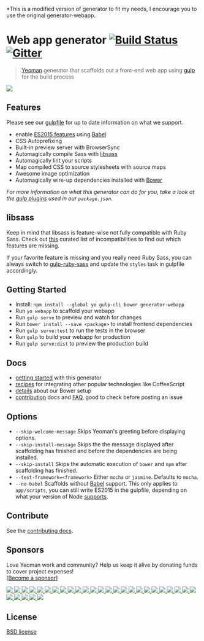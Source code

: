 *This is a modified version of generator to fit my needs, I encourage you to use the original generator-webapp.

# Web app generator [![Build Status](https://secure.travis-ci.org/yeoman/generator-webapp.svg?branch=master)](http://travis-ci.org/yeoman/generator-webapp) [![Gitter](https://img.shields.io/badge/Gitter-Join_the_Yeoman_chat_%E2%86%92-00d06f.svg)](https://gitter.im/yeoman/yeoman)

> [Yeoman](http://yeoman.io) generator that scaffolds out a front-end web app using [gulp](http://gulpjs.com/) for the build process

![](screenshot.png)


## Features

Please see our [gulpfile](app/templates/gulpfile.js) for up to date information on what we support.

* enable [ES2015 features](https://babeljs.io/docs/learn-es2015/) using [Babel](https://babeljs.io)
* CSS Autoprefixing
* Built-in preview server with BrowserSync
* Automagically compile Sass with [libsass](http://libsass.org)
* Automagically lint your scripts
* Map compiled CSS to source stylesheets with source maps
* Awesome image optimization
* Automagically wire-up dependencies installed with [Bower](http://bower.io)

*For more information on what this generator can do for you, take a look at the [gulp plugins](app/templates/_package.json) used in our `package.json`.*


## libsass

Keep in mind that libsass is feature-wise not fully compatible with Ruby Sass. Check out [this](http://sass-compatibility.github.io) curated list of incompatibilities to find out which features are missing.

If your favorite feature is missing and you really need Ruby Sass, you can always switch to [gulp-ruby-sass](https://github.com/sindresorhus/gulp-ruby-sass) and update the `styles` task in gulpfile accordingly.


## Getting Started

- Install: `npm install --global yo gulp-cli bower generator-webapp`
- Run `yo webapp` to scaffold your webapp
- Run `gulp serve` to preview and watch for changes
- Run `bower install --save <package>` to install frontend dependencies
- Run `gulp serve:test` to run the tests in the browser
- Run `gulp` to build your webapp for production
- Run `gulp serve:dist` to preview the production build


## Docs

* [getting started](docs/README.md) with this generator
* [recipes](docs/recipes/README.md) for integrating other popular technologies like CoffeeScript
* [details](docs/bower.md) about our Bower setup
* [contribution](contributing.md) docs and [FAQ](docs/faq.md), good to check before posting an issue


## Options

- `--skip-welcome-message`
  Skips Yeoman's greeting before displaying options.
- `--skip-install-message`
  Skips the the message displayed after scaffolding has finished and before the dependencies are being installed.
- `--skip-install`
  Skips the automatic execution of `bower` and `npm` after scaffolding has finished.
- `--test-framework=<framework>`
  Either `mocha` or `jasmine`. Defaults to `mocha`.
- `--no-babel`
  Scaffolds without [Babel](http://babeljs.io) support. This only applies to `app/scripts`, you can still write ES2015 in the gulpfile, depending on what your version of Node [supports](https://kangax.github.io/compat-table/es6/).


## Contribute

See the [contributing docs](contributing.md).


## Sponsors
Love Yeoman work and community? Help us keep it alive by donating funds to cover project expenses! <br />
[[Become a sponsor](https://opencollective.com/yeoman#support)]

  <a href="https://opencollective.com/yeoman/backers/0/website" target="_blank">
    <img src="https://opencollective.com/yeoman/backers/0/avatar">
  </a>
  <a href="https://opencollective.com/yeoman/backers/1/website" target="_blank">
    <img src="https://opencollective.com/yeoman/backers/1/avatar">
  </a>
  <a href="https://opencollective.com/yeoman/backers/2/website" target="_blank">
    <img src="https://opencollective.com/yeoman/backers/2/avatar">
  </a>
  <a href="https://opencollective.com/yeoman/backers/3/website" target="_blank">
    <img src="https://opencollective.com/yeoman/backers/3/avatar">
  </a>
  <a href="https://opencollective.com/yeoman/backers/4/website" target="_blank">
    <img src="https://opencollective.com/yeoman/backers/4/avatar">
  </a>
  <a href="https://opencollective.com/yeoman/backers/5/website" target="_blank">
    <img src="https://opencollective.com/yeoman/backers/5/avatar">
  </a>
  <a href="https://opencollective.com/yeoman/backers/6/website" target="_blank">
    <img src="https://opencollective.com/yeoman/backers/6/avatar">
  </a>
  <a href="https://opencollective.com/yeoman/backers/7/website" target="_blank">
    <img src="https://opencollective.com/yeoman/backers/7/avatar">
  </a>
  <a href="https://opencollective.com/yeoman/backers/8/website" target="_blank">
    <img src="https://opencollective.com/yeoman/backers/8/avatar">
  </a>
  <a href="https://opencollective.com/yeoman/backers/9/website" target="_blank">
    <img src="https://opencollective.com/yeoman/backers/9/avatar">
  </a>
  <a href="https://opencollective.com/yeoman/backers/10/website" target="_blank">
    <img src="https://opencollective.com/yeoman/backers/10/avatar">
  </a>
  <a href="https://opencollective.com/yeoman/backers/11/website" target="_blank">
    <img src="https://opencollective.com/yeoman/backers/11/avatar">
  </a>
  <a href="https://opencollective.com/yeoman/backers/12/website" target="_blank">
    <img src="https://opencollective.com/yeoman/backers/12/avatar">
  </a>
  <a href="https://opencollective.com/yeoman/backers/13/website" target="_blank">
    <img src="https://opencollective.com/yeoman/backers/13/avatar">
  </a>
  <a href="https://opencollective.com/yeoman/backers/14/website" target="_blank">
    <img src="https://opencollective.com/yeoman/backers/14/avatar">
  </a>
  <a href="https://opencollective.com/yeoman/backers/15/website" target="_blank">
    <img src="https://opencollective.com/yeoman/backers/15/avatar">
  </a>
  <a href="https://opencollective.com/yeoman/backers/16/website" target="_blank">
    <img src="https://opencollective.com/yeoman/backers/16/avatar">
  </a>
  <a href="https://opencollective.com/yeoman/backers/17/website" target="_blank">
    <img src="https://opencollective.com/yeoman/backers/17/avatar">
  </a>
  <a href="https://opencollective.com/yeoman/backers/18/website" target="_blank">
    <img src="https://opencollective.com/yeoman/backers/18/avatar">
  </a>
  <a href="https://opencollective.com/yeoman/backers/19/website" target="_blank">
    <img src="https://opencollective.com/yeoman/backers/19/avatar">
  </a>
  <a href="https://opencollective.com/yeoman/backers/20/website" target="_blank">
    <img src="https://opencollective.com/yeoman/backers/20/avatar">
  </a>
  <a href="https://opencollective.com/yeoman/backers/21/website" target="_blank">
    <img src="https://opencollective.com/yeoman/backers/21/avatar">
  </a>
  <a href="https://opencollective.com/yeoman/backers/22/website" target="_blank">
    <img src="https://opencollective.com/yeoman/backers/22/avatar">
  </a>
  <a href="https://opencollective.com/yeoman/backers/23/website" target="_blank">
    <img src="https://opencollective.com/yeoman/backers/23/avatar">
  </a>
  <a href="https://opencollective.com/yeoman/backers/24/website" target="_blank">
    <img src="https://opencollective.com/yeoman/backers/24/avatar">
  </a>
  <a href="https://opencollective.com/yeoman/backers/25/website" target="_blank">
    <img src="https://opencollective.com/yeoman/backers/25/avatar">
  </a>
  <a href="https://opencollective.com/yeoman/backers/26/website" target="_blank">
    <img src="https://opencollective.com/yeoman/backers/26/avatar">
  </a>
  <a href="https://opencollective.com/yeoman/backers/27/website" target="_blank">
    <img src="https://opencollective.com/yeoman/backers/27/avatar">
  </a>
  <a href="https://opencollective.com/yeoman/backers/28/website" target="_blank">
    <img src="https://opencollective.com/yeoman/backers/28/avatar">
  </a>
  <a href="https://opencollective.com/yeoman/backers/29/website" target="_blank">
    <img src="https://opencollective.com/yeoman/backers/29/avatar">
  </a>


## License

[BSD license](http://opensource.org/licenses/bsd-license.php)
